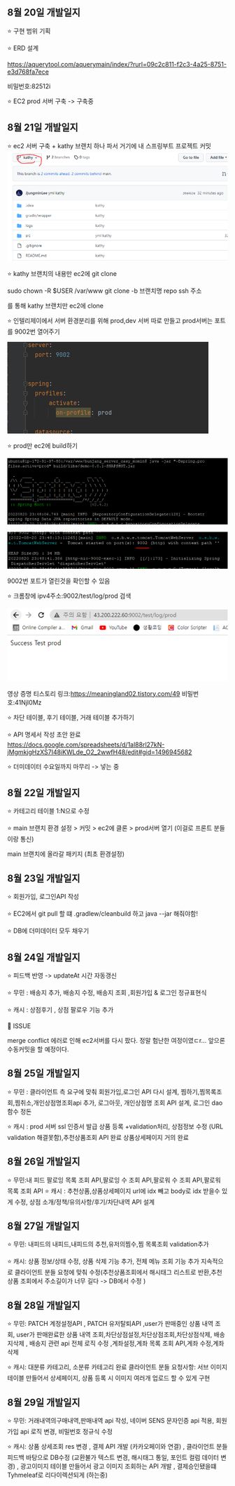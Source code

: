 ## 8월 20일 개발일지

⭐ 구현 범위 기획

⭐ ERD 설계

https://aquerytool.com/aquerymain/index/?rurl=09c2c811-f2c3-4a25-8751-e3d768fa7ece

비밀번호:82512i

⭐ EC2 prod 서버 구축 -> 구축중



## 8월 21일 개발일지

⭐ ec2 서버 구축 + kathy 브랜치 하나 파서 거기에 내 스프링부트 프로젝트 커밋
![img.png](img.png)

⭐ kathy 브랜치의 내용만 ec2에 git clone

sudo chown -R $USER /var/www
git clone -b 브랜치명 repo ssh 주소

를 통해 kathy 브랜치만 ec2에 clone

⭐ 인텔리제이에서 서버 환경분리를 위해 prod,dev 서버 따로 만들고 prod서버는 포트를 9002번 열어주기

![img_1.png](img_1.png)

⭐ prod만 ec2에 build하기

![img_2.png](img_2.png)

![img_3.png](img_3.png)

9002번 포트가 열린것을 확인할 수 있음

⭐ 크롬창에 ipv4주소:9002/test/log/prod 검색

![img_4.png](img_4.png)

영상 증명 티스토리 링크:https://meaningland02.tistory.com/49
비밀번호:41NjI0Mz

⭐ 차단 테이블, 후기 테이블, 거래 테이블 추가하기

⭐ API 명세서 작성 초안 완료
https://docs.google.com/spreadsheets/d/1al88rl27kN-jMgmkjgHzXS7I48iKWLde_O2_2wwfH48/edit#gid=1496945682

⭐ 더미데이터 수요일까지 마무리 -> 넣는 중 



## 8월 22일 개발일지

⭐ 카테고리 테이블 1:N으로 수정

⭐ main 브랜치 환경 설정 > 커밋 > ec2에 클론 > prod서버 열기 (이걸로 프론트 분들이랑 통신)

main 브랜치에 올라갈 패키지 (최초 환경설정)



## 8월 23일 개발일지

⭐ 회원가입, 로그인API 작성

⭐ EC2에서 git pull 할 떄 .gradlew/cleanbuild 하고 java --jar 해줘야함!

⭐ DB에 더미데이터 모두 채우기



## 8월 24일 개발일지

⭐ 피드백 반영 -> updateAt 시간 자동갱신

⭐ 무민 : 배송지 추가, 배송지 수정, 배송지 조회 ,회원가입 & 로그인 정규표현식

⭐ 캐시 : 상점후기 , 상점 팔로우 기능 추가 

📌 ISSUE

merge conflict 에러로 인해 ec2서버를 다시 팠다.
정말 험난한 여정이였ㄷr... 앞으론 수동커밋을 할 예정이다. 


## 8월 25일 개발일지

⭐ 무민 : 클라이언트 측 요구에 맞춰 회원가입,로그인 API 다시 설계,
찜하기,찜목록조회,찜취소,개인상점명조회api 추가, 로그아웃, 개인상점명 조회 API 설계, 로그인 dao 함수 정돈   

⭐ 캐시 : prod 서버 ssl 인증서 발급
상품 등록 +validation처리, 상점정보 수정 (URL validation 해결못함),추천상품조회 API 완료
상품상세페이지 거의 완료    



## 8월 26일 개발일지

⭐ 무민:내 피드 팔로잉 목록 조회 API,팔로잉 수 조회 API,팔로워 수 조회 API,팔로워 목록 조회 API
⭐ 캐시 : 추천상품,상품상세페이지 url에 idx 빼고 body로 idx 받을수 있게 수정,
상점 소개/정책/유의사항/후기/차단내역 API 설계



## 8월 27일 개발일지

⭐ 무민: 내피드의 내피드,내피드의 추천,유저의찜수,찜 목록조회 validation추가

⭐ 캐시: 상품 정보/상태 수정, 상품 삭제 기능 추가, 전체 메뉴 조회 기능 추가
지속적으로 클라이언트 분들 요청에 맞춰 수정(추천상품조회에서 해시태그 리스트로 반환,추천상품 조회에서 주소길이가 너무 길다 -> DB에서 수정 )



## 8월 28일 개발일지

⭐ 무민: PATCH 계정설정API , PATCH 유저탈퇴API ,user가 판매중인 상품 내역 조회, user가 판매완료한 상품 내역 조회,차단상점설정,차단상점조회,차단상점삭제,
배송지삭제 , 배송지 관련 api 전체 로직 수정 ,계좌설정,계좌 목록 조회 API,계좌 수정,계좌 삭제

⭐ 캐시: 대분류 카테고리, 소분류 카테고리 완료
클라이언트 분들 요청사항: 서브 이미지 테이블 만들어서 상세페이지, 상품 등록 시 이미지 여러개 업로드 할 수 있게 구현

## 8월 29일 개발일지

⭐ 무민: 거래내역의구매내역,판매내역 api 작성, 네이버 SENS 문자인증 api 적용, 회원가입 api 로직 변경, 비밀번호 정규식 수정

⭐ 캐시: 상품 상세조회 res 변경 , 결제 API 개발 (카카오페이와 연결) , 클라이언트 분들 피드백 바탕으로 DB수정 (교환불가 텍스트 변경, 해시태그 통일, 포인트 컬럼 데이터 변경)
, 광고이미지 테이블 만들어서 광고 이미지 조회하는 API 개발 , 결제승인됐을떄 Tyhmeleaf로 리다이렉션되게 (하는중)
